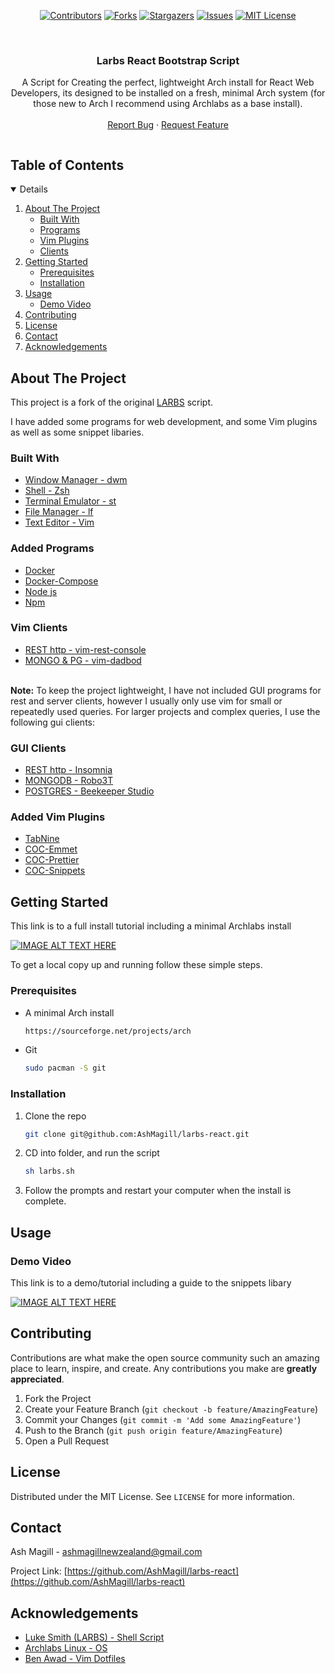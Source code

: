 
<span align="center">

[![Contributors][contributors-shield]][contributors-url]
[![Forks][forks-shield]][forks-url]
[![Stargazers][stars-shield]][stars-url]
[![Issues][issues-shield]][issues-url]
[![MIT License][license-shield]][license-url]


</span>

<br />
<p align="center">

  <h3 align="center">Larbs React Bootstrap Script</h3> 

  <p align="center">
  A Script for Creating the perfect, lightweight Arch install for React Web Developers, its designed to be installed on a fresh, minimal Arch system (for those new to Arch I recommend using Archlabs as a base install). 
    <br />
    <!--<br />-->
    <br />
    <!--<a href="https://github.com/AshMagill/larbs-react">View Demo</a>-->
    <!--·-->
    <a href="https://github.com/AshMagill/larbs-react/issues">Report Bug</a>
    ·
    <a href="https://github.com/AshMagill/larbs-react/issues">Request Feature</a>
  </p>
</p>



<!-- TABLE OF CONTENTS -->
  <summary><h2 style="display: inline-block">Table of Contents</h2></summary>
<details open="open">
  <ol>
    <li>
      <a href="#about-the-project">About The Project</a>
      <ul>
        <li><a href="#built-with">Built With</a></li>
        <li><a href="#added-programs">Programs</a></li>
        <li><a href="#added-vim-plugins">Vim Plugins</a></li>
        <li><a href="#added-clients">Clients</a></li>
      </ul>
    </li>
    <li>
      <a href="#getting-started">Getting Started</a>
      <ul>
        <li><a href="#prerequisites">Prerequisites</a></li>
        <li><a href="#installation">Installation</a></li>
      </ul>
    </li>
    <li>
      <a href="#usage">Usage</a>
      <ul>
       <li><a href="#added-programs-video">Demo Video</a></li>
      </ul>
    </li>
    <li><a href="#contributing">Contributing</a></li>
    <li><a href="#license">License</a></li>
    <li><a href="#contact">Contact</a></li>
    <li><a href="#acknowledgements">Acknowledgements</a></li>
  </ol>
</details>



<!-- ABOUT THE PROJECT -->
## About The Project

This project is a fork of the original <a href="https://github.com/LukeSmithxyz/LARBS">LARBS</a> script.

I have added some programs for web development, and some Vim plugins as well as some snippet libaries.

### Built With
* [Window Manager - dwm](https://dwm.suckless.org/)
* [Shell - Zsh](https://www.zsh.org/)
* [Terminal Emulator - st](https://st.suckless.org/)
* [File Manager - lf](https://github.com/ptzz/lf.vim)
* [Text Editor - Vim](https://www.vim.org/)

### Added Programs
* [Docker](docker.com)
* [Docker-Compose](https://docs.docker.com/compose/)
* [Node js](https://nodejs.org/en/)
* [Npm](https://www.npmjs.com/)

### Vim Clients 
* [REST http - vim-rest-console](https://github.com/diepm/vim-rest-console)
* [MONGO & PG - vim-dadbod](https://github.com/tpope/vim-dadbod)

<br>
<b>Note:</b> To keep the project lightweight, I have not included GUI programs for rest and server clients, however I usually only use vim for small or repeatedly used queries. For larger projects and complex queries, I use the following gui clients:
<br>

### GUI Clients 
* [REST http - Insomnia](https://insomnia.rest/)
* [MONGODB - Robo3T](https://robomongo.org/)
* [POSTGRES - Beekeeper Studio](https://www.beekeeperstudio.io/)


### Added Vim Plugins
* [TabNine](https://www.tabnine.com/)
* [COC-Emmet](https://github.com/neoclide/coc-emmet)
* [COC-Prettier](https://github.com/neoclide/coc-prettier)
* [COC-Snippets](https://github.com/neoclide/coc-snippets)

<!-- GETTING STARTED -->
## Getting Started

This link is to a full install tutorial including a minimal Archlabs install

  [![IMAGE ALT TEXT HERE](https://img.youtube.com/vi/3PT76wsotks/0.jpg)](https://www.youtube.com/watch?v=3PT76wsotks)


To get a local copy up and running follow these simple steps.

### Prerequisites

* A minimal Arch install
  ```sh
  https://sourceforge.net/projects/arch
  ```
* Git
  ```sh
  sudo pacman -S git
  ```

### Installation


1. Clone the repo
   ```sh
   git clone git@github.com:AshMagill/larbs-react.git
   ```
2. CD into folder, and run the script 
   ```sh
   sh larbs.sh 
   ```
3. Follow the prompts and restart your computer when the install    is complete.

<!-- USAGE -->
## Usage

### Demo Video 

  This link is to a demo/tutorial including a guide to the snippets libary

  [![IMAGE ALT TEXT HERE](https://img.youtube.com/vi/vkEyX65Ssgo/0.jpg)](https://www.youtube.com/watch?v=vkEyX65Ssgo)

<!-- CONTRIBUTING -->
## Contributing

Contributions are what make the open source community such an amazing place to learn, inspire, and create. Any contributions you make are **greatly appreciated**.

1. Fork the Project
2. Create your Feature Branch (`git checkout -b feature/AmazingFeature`)
3. Commit your Changes (`git commit -m 'Add some AmazingFeature'`)
4. Push to the Branch (`git push origin feature/AmazingFeature`)
5. Open a Pull Request

<!-- LICENSE -->
## License

Distributed under the MIT License. See `LICENSE` for more information.

<!-- CONTACT -->
## Contact

Ash Magill - ashmagillnewzealand@gmail.com

Project Link: [https://github.com/AshMagill/larbs-react](https://github.com/AshMagill/larbs-react)

<!-- ACKNOWLEDGEMENTS -->

## Acknowledgements
* [Luke Smith (LARBS) - Shell Script](https://www.webpagefx.com/tools/emoji-cheat-sheet)
* [Archlabs Linux - OS](https://shields.io)
* [Ben Awad - Vim Dotfiles](https://choosealicense.com)

<!-- MARKDOWN LINKS & IMAGES -->
<!-- https://www.markdownguide.org/basic-syntax/#reference-style-links -->
[contributors-shield]: https://img.shields.io/github/contributors/AshMagill/larbs-react.svg?style=for-the-badge
[contributors-url]: https://github.com/AshMagill/larbs-react/graphs/contributors
[forks-shield]: https://img.shields.io/github/forks/AshMagill/larbs-react.svg?style=for-the-badge
[forks-url]: https://github.com/AshMagill/larbs-react/network/members
[stars-shield]: https://img.shields.io/github/stars/AshMagill/larbs-react.svg?style=for-the-badge
[stars-url]: https://github.com/AshMagill/larbs-react/stargazers
[issues-shield]: https://img.shields.io/github/issues/AshMagill/larbs-react.svg?style=for-the-badge
[issues-url]: https://github.com/AshMagill/larbs-react/issues
[license-shield]: https://img.shields.io/github/license/AshMagill/larbs-react.svg?style=for-the-badge
[license-url]: https://github.com/AshMagill/larbs-react/blob/master/LICENSE.txt
